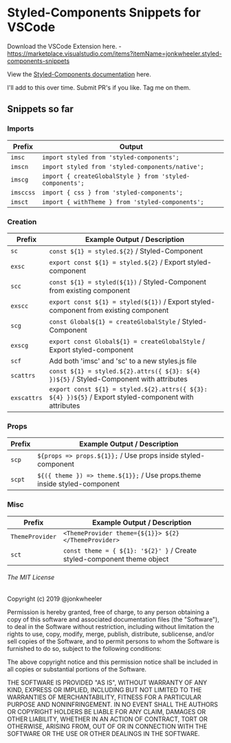# Styled-Components Snippets for VSCode

Download the VSCode Extension here. - https://marketplace.visualstudio.com/items?itemName=jonkwheeler.styled-components-snippets

View the [Styled-Components documentation](https://www.styled-components.com/docs) here.

I'll add to this over time. Submit PR's if you like. Tag me on them.

## Snippets so far

### Imports

| Prefix    | Output                                                   |
| --------- | -------------------------------------------------------- |
| `imsc`    | `import styled from 'styled-components';`                |
| `imscn`   | `import styled from 'styled-components/native';`         |
| `imscg`   | `import { createGlobalStyle } from 'styled-components';` |
| `imsccss` | `import { css } from 'styled-components';`               |
| `imsct`   | `import { withTheme } from 'styled-components';`         |

### Creation

| Prefix      | Example Output / Description                                                                          |
| ----------- | ----------------------------------------------------------------------------------------------------- |
| `sc`        | `const ${1} = styled.${2}` / Styled-Component                                                         |
| `exsc`      | `export const ${1} = styled.${2}` / Export styled-component                                           |
| `scc`       | `const ${1} = styled(${1})` / Styled-Component from existing component                                |
| `exscc`     | `export const ${1} = styled(${1})` / Export styled-component from existing component                  |
| `scg`       | `const Global${1} = createGlobalStyle` / Styled-Component                                             |
| `exscg`     | `export const Global${1} = createGlobalStyle` / Export styled-component                               |
| `scf`       | Add both 'imsc' and 'sc' to a new styles.js file                                                      |
| `scattrs`   | `const ${1} = styled.${2}.attrs({ ${3}: ${4} })${5}` / Styled-Component with attributes               |
| `exscattrs` | `export const ${1} = styled.${2}.attrs({ ${3}: ${4} })${5}` / Export styled-component with attributes |

### Props

| Prefix | Example Output / Description                                              |
| ------ | ------------------------------------------------------------------------- |
| `scp`  | `${props => props.${1}};` / Use props inside styled-component             |
| `scpt` | `${({ theme }) => theme.${1}};` / Use props.theme inside styled-component |

### Misc

| Prefix          | Example Output / Description                                            |
| --------------- | ----------------------------------------------------------------------- |
| `ThemeProvider` | `<ThemeProvider theme={${1}}> ${2} </ThemeProvider>`                    |
| `sct`           | `const theme = { ${1}: '${2}' }` / Create styled-component theme object |

###### The MIT License

Copyright (c) 2019 @jonkwheeler

Permission is hereby granted, free of charge, to any person obtaining a copy of this software and associated documentation files (the "Software"), to deal in the Software without restriction, including without limitation the rights to use, copy, modify, merge, publish, distribute, sublicense, and/or sell copies of the Software, and to permit persons to whom the Software is furnished to do so, subject to the following conditions:

The above copyright notice and this permission notice shall be included in all copies or substantial portions of the Software.

THE SOFTWARE IS PROVIDED "AS IS", WITHOUT WARRANTY OF ANY KIND, EXPRESS OR IMPLIED, INCLUDING BUT NOT LIMITED TO THE WARRANTIES OF MERCHANTABILITY, FITNESS FOR A PARTICULAR PURPOSE AND NONINFRINGEMENT. IN NO EVENT SHALL THE AUTHORS OR COPYRIGHT HOLDERS BE LIABLE FOR ANY CLAIM, DAMAGES OR OTHER LIABILITY, WHETHER IN AN ACTION OF CONTRACT, TORT OR OTHERWISE, ARISING FROM, OUT OF OR IN CONNECTION WITH THE SOFTWARE OR THE USE OR OTHER DEALINGS IN THE SOFTWARE.
